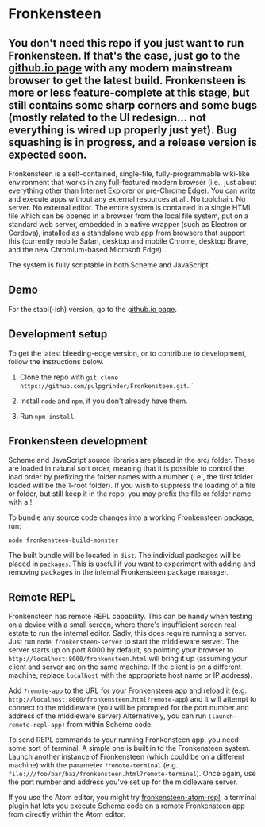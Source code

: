 # Fronkensteen

## You don't need this repo if you just want to run Fronkensteen. If that's the case, just go to the [github.io page](https://pulpgrinder.github.io) with any modern mainstream browser to get the latest build. Fronkensteen is more or less feature-complete at this stage, but still contains some sharp corners and some bugs (mostly related to the UI redesign... not everything is wired up properly just yet). Bug squashing is in progress, and a release version is expected soon.

Fronkensteen is a self-contained, single-file, fully-programmable wiki-like environment that works in any full-featured modern browser (i.e., just about everything other than Internet Explorer or pre-Chrome Edge). You can write and execute apps without any external resources at all. No toolchain. No server. No external editor. The entire system is contained in a single HTML file which can be opened in a browser from the local file system, put on a standard web server, embedded in a native wrapper (such as Electron or Cordova),  installed as a standalone web app from browsers that support this (currently mobile Safari, desktop and mobile Chrome, desktop Brave, and the new Chromium-based Microsoft Edge)...

The system is fully scriptable in both Scheme and JavaScript.

## Demo

For the stabl(-ish) version, go to the [github.io page](https://pulpgrinder.github.io).

## Development setup

To get the latest bleeding-edge version, or to contribute to development, follow the instructions below.

1) Clone the repo with `git clone https://github.com/pulpgrinder/Fronkensteen.git`.
`
1) Install `node` and `npm`, if you don't already have them.

1) Run `npm install`.

## Fronkensteen development

Scheme and JavaScript source libraries are placed in the src/ folder. These are loaded in natural sort order, meaning that it is possible to control the load order by prefixing the folder names with a number (i.e., the first folder loaded will be the 1-root folder). If you wish to suppress the loading of a file or folder, but still keep it in the repo, you may prefix the file or folder name with a !.

To bundle any source code changes into a working Fronkensteen package, run:

`node fronkensteen-build-monster`

The built bundle will be located in `dist`. The individual packages will be placed in `packages`. This is useful if you want to experiment with adding and removing packages in the internal Fronkensteen package manager.

## Remote REPL

Fronkensteen has remote REPL capability. This can be handy when testing on a device with a small screen, where there's insufficient screen real estate to run the internal editor. Sadly, this does require running a server. Just run `node fronkensteen-server` to start the middleware server. The server starts up on port 8000 by default, so pointing your browser to `http://localhost:8000/fronkensteen.html` will bring it up (assuming your client and server are on the same machine. If the client is on a different machine, replace `localhost` with the appropriate host name or IP address).

Add `?remote-app` to the URL for your Fronkensteen app and reload it (e.g. `http://localhost:8000/fronkensteen.html?remote-app`) and it will attempt to connect to the middleware (you will be prompted for the port number and address of the middleware server) Alternatively, you can run `(launch-remote-repl-app)` from within Scheme code.

To send REPL commands to your running Fronkensteen app, you need some sort of terminal. A simple one is built in to the Fronkensteen system. Launch another instance of Fronkensteen (which could be on a different machine) with the parameter `?remote-terminal` (e.g. `file:///foo/bar/baz/fronkensteen.html?remote-terminal`). Once again, use the port number and address you've set up for the middleware server.

If you use the Atom editor, you might try [fronkensteen-atom-repl](https://github.com/pulpgrinder/fronkensteen-atom-repl), a terminal plugin hat lets you execute Scheme code on a remote Fronkensteen app from directly within the Atom editor.
